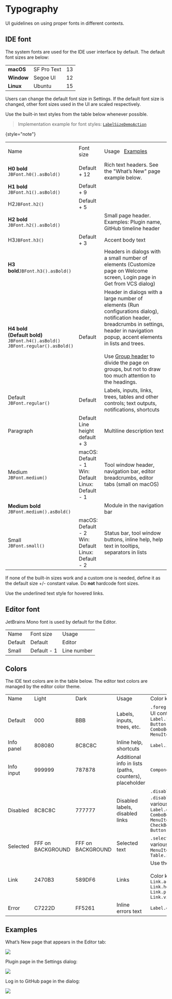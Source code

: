 <!-- Copyright 2000-2024 JetBrains s.r.o. and contributors. Use of this source code is governed by the Apache 2.0 license. -->

# Typography

<link-summary>UI guidelines on using proper fonts in different contexts.</link-summary>

## IDE font

The system fonts are used for the IDE user interface by default. The default font sizes are below:

<table style="header-column">
  <tr>
    <td> <strong> macOS </strong> </td>
    <td> SF Pro Text  </td>
    <td> 13 </td>
  </tr>
  <tr>
    <td> <strong>Window</strong> </td>
    <td> Segoe UI </td>
    <td> 12 </td>
  </tr>
  <tr>
    <td> <strong>Linux</strong> </td>
    <td> Ubuntu </td>
    <td> 15 </td>
  </tr>
</table>


Users can change the default font size in Settings. If the default font size is changed, other font sizes used in the UI are scaled respectively.

Use the built-in text styles from the table below whenever possible.

> Implementation example for font styles: [`LabelSizeDemoAction`](%gh-ic%/platform/platform-impl/src/com/intellij/internal/LabelSizeDemoAction.kt)
>
{style="note"}

<table>

  <tr><td> Name </td>
  <td> Font size </td>
  <td> <p>Usage&nbsp;&nbsp;&nbsp;<a href="typography.md">Examples</a> </p></td></tr>

  <tr>
    <td> <strong>H0 bold</strong> <code>JBFont.h0().asBold()</code></td>
    <td> Default + 12 </td>
    <td>
        Rich text headers. See the "What’s New" page example below.
    </td>
  </tr>

  <tr>
    <td> <strong>H1 bold</strong> <code>JBFont.h1().asBold()</code></td>
    <td> Default + 9 </td>
    <td> </td>
  </tr>

  <tr>
    <td >H2<code>JBFont.h2()</code></td>
    <td> Default + 5 </td>
    <td class="table-line"> </td>
  </tr>

  <tr>
    <td> <strong>H2 bold</strong> <code>JBFont.h2().asBold()</code></td>
    <td> </td>
    <td>
        Small page header. Examples: Plugin name, GitHub timeline header
    </td>
  </tr>

  <tr>
    <td > H3<code>JBFont.h3()</code></td>
    <td> Default + 3 </td>
    <td class="table-line">
        Accent body text
    </td>
  </tr>

  <tr>
    <td><strong>H3 bold</strong><code>JBFont.h3().asBold()</code></td>
    <td> </td>
    <td>
        Headers in dialogs with a small number of elements (Customize page on Welcome screen, Login page in Get from VCS dialog)
    </td>
  </tr>

  <tr>
    <td> <strong>H4 bold <br/> (Default bold)</strong> <br/> <code>JBFont.h4().asBold()</code> <br/> <code>JBFont.regular().asBold()</code> </td>
    <td> Default </td>
    <td>
        Header in dialogs with a large number of elements (Run configurations dialog), notification header, breadcrumbs in settings, header in navigation popup, accent elements in lists and trees. <br/><br/>
        Use <a href="group_header.md">Group header</a> to divide the page on groups, but not to draw too much attention to the headings.
    </td>
  </tr>

  <tr>
    <td> Default<br/> <code>JBFont.regular()</code></td>
    <td> Default </td>
    <td>
        Labels, inputs, links, trees, tables and other controls; text outputs, notifications, shortcuts
    </td>
  </tr>

  <tr>
    <td> Paragraph </td>
    <td>
         Default <br/>
         Line height default + 3
    </td>
    <td>
        Multiline description text
    </td>
  </tr>

  <tr>
    <td >Medium <br/> <code>JBFont.medium()</code></td>
    <td>
        macOS: Default - 1 <br/>
        Win: Default <br/>
        Linux: Default - 1
    </td>
    <td>
        Tool window header, navigation bar, editor breadcrumbs, editor tabs (small on macOS)
    </td>
  </tr>

  <tr>
    <td> <strong>Medium bold</strong> <br/> <code>JBFont.medium().asBold()</code> </td>
    <td> </td>
    <td>
        Module in the navigation bar
    </td>
  </tr>

  <tr>
    <td> Small <br/> <code>JBFont.small()</code> </td>
    <td>
        macOS: Default - 2 <br/>
        Win: Default <br/>
        Linux: Default - 2
    </td>
    <td>
        Status bar, tool window buttons, inline help, help text in tooltips, separators in lists
    </td>
  </tr>
</table>

If none of the built-in sizes work and a custom one is needed, define it as the default size +/- constant value. Do **not** hardcode font sizes.

Use the underlined text style for hovered links.


## Editor font

JetBrains Mono font is used by default for the Editor.

<table>
<tr><td> Name </td>
<td> Font size </td>
<td> Usage </td>  </tr>
  <tr>
    <td> Default </td>
    <td> Default </td>
    <td> Editor </td>
  </tr>
  <tr>
    <td> Small </td>
    <td> Default - 1 </td>
    <td> Line number </td>
  </tr>
</table>


## Colors

The IDE text colors are in the table below. The editor text colors are managed by the editor color theme.

<table>
<tr><td> Name </td>
<td> Light </td>
<td> Dark </td>
<td> Usage </td>
<td> Color key </td>
</tr>
  <tr>
    <td> Default </td>
    <td> 000 </td>
    <td> <format color="#BBBBBB">BBB</format> </td>
    <td>
        Labels, inputs, trees, etc.
    </td>
    <td>
        <code>.foreground</code> keys for various UI controls. Examples:
        <code>Label.foreground</code>
        <code>Button.foreground</code>
        <code>ComboBox.foreground</code>
        <code>MenuItem.foreground</code>
    </td>
  </tr>

  <tr>
    <td> Info panel </td>
    <td> <format color="#808080">808080</format> </td>
    <td> <format color="#8C8C8C">8C8C8C</format> </td>
    <td>
        Inline help, shortcuts
    </td>
    <td>
        <code>Label.infoForeground</code>
    </td>
  </tr>

  <tr>
    <td> Info input </td>
    <td> <format color="#999999">999999</format> </td>
    <td> <format color="#787878">787878</format> </td>
    <td>
        Additional info in&nbsp;lists (paths, counters), placeholder
    </td>
    <td>
        <code>Component.infoForeground</code>
    </td>
  </tr>

  <tr>
    <td> Disabled </td>
    <td> <format color="#8C8C8C">8C8C8C</format> </td>
    <td> <format color="#777777">777777</format> </td>
    <td>
        Disabled labels, disabled links
    </td>
    <td>
        <code>.disabledForeground</code> and <code>.disabledText</code> keys for various UI controls. Examples:
        <code>Label.disabledForeground</code> <br/>
        <code>ComboBox.disabledForeground</code> <br/>
        <code>MenuItem.disabledForeground</code> <br/>
        <code>CheckBox.disabledText</code> <br/>
        <code>Button.disabledText</code> <br/>
</td>
  </tr>

  <tr>
    <td> Selected </td>
    <td> FFF on <format color="#62A7DB">BACKGROUND</format> </td>
    <td> FFF on <format color="#62A7DB">BACKGROUND</format> </td>
    <td>
        Selected text
    </td>
    <td>
        <code>.selectionForeground</code> keys for various UI controls. Examples:
        <code>MenuItem.selectionForeground</code>
        <code>Table.selectionForeground</code>
    </td>
  </tr>

  <tr>
    <td> Link </td>
    <td> <format color="#2470B3">2470B3</format> </td>
    <td> <format color="#589DF6">589DF6</format> </td>
    <td>
        Links
    </td>
    <td>
        Use the component <code>LinkLabel</code> <br/><br/>
        Color keys: <br/>
        <code>Link.activeForeground</code> <br/>
        <code>Link.hoverForeground</code> <br/>
        <code>Link.pressedForeground</code> <br/>
        <code>Link.visitedForeground</code> <br/>
    </td>
  </tr>

  <tr>
    <td> Error </td>
    <td> <format color="#C7222D">C7222D</format> </td>
    <td> <format color="#FF5261">FF5261</format> </td>
    <td>
        Inline errors text
    </td>
    <td>
        <code>Label.errorForeground</code>
    </td>
  </tr>
</table>


## Examples

What’s New page that appears in the Editor tab:

![](whats_new.png)

Plugin page in the Settings dialog:

![](plugins.png)


Log in to GitHub page in the dialog:

![](github.png)

